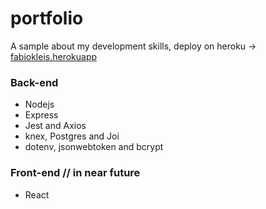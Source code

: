 # portfolio

A sample about my development skills, deploy on heroku -> [fabiokleis.herokuapp](https://fabiokleis.herokuapp.com/)

### Back-end

 * Nodejs
 * Express
 * Jest and Axios
 * knex, Postgres and Joi
 * dotenv, jsonwebtoken and bcrypt


### Front-end // in near future

 * React
